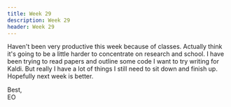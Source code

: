 ```yaml
---
title: Week 29
description: Week 29
header: Week 29
---
```


Haven't been very productive this week because of classes. Actually think it's going to be a little harder to concentrate on research and school. I have been trying to read papers and outline some code I want to try writing for Kaldi. But really I have a lot of things I still need to sit down and finish up. Hopefully next week is better.

<!-- [VoxForge Audio]()

[Original CHILDES Audio]()

[Clean CHILDES Audio]()

# LTASS

# STFT

# Other acoustic measurements

# SNR, Articulation Index, Stoi

# Cleaning up scripts

# Kaldi notes

# Tapia

# Processing notes pt.2

## Circles

## Raspberry Pi & Processing -->


Best, <br />
EO
